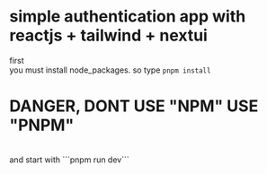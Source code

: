 # simple authentication app with reactjs + tailwind + nextui 

first<br> you must install node_packages. so type ```pnpm install```
# DANGER, DONT USE "NPM" USE "PNPM"

<br>
and start with ```pnpm run dev```

